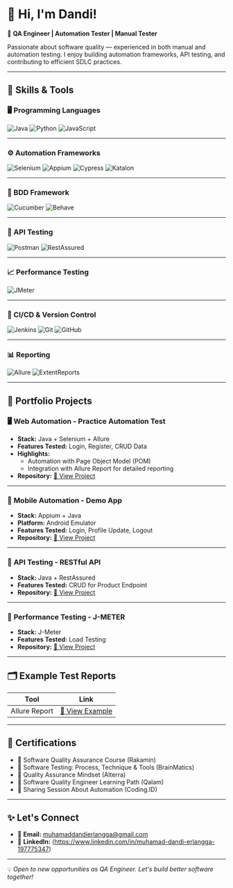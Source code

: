 # 👋 Hi, I'm Dandi!


🎯 **QA Engineer | Automation Tester | Manual Tester**

Passionate about software quality — experienced in both manual and automation testing. I enjoy building automation frameworks, API testing, and contributing to efficient SDLC practices.

---

## 🚀 Skills & Tools

### 🖥️ Programming Languages
![Java](https://img.shields.io/badge/-Java-orange?logo=java&logoColor=white) 
![Python](https://img.shields.io/badge/-Python-blue?logo=python&logoColor=white) 
![JavaScript](https://img.shields.io/badge/-JavaScript-yellow?logo=javascript&logoColor=white) 

---

### ⚙️ Automation Frameworks
![Selenium](https://img.shields.io/badge/-Selenium-43B02A?logo=selenium&logoColor=white)
![Appium](https://img.shields.io/badge/-Appium-6DB33F?logo=appium&logoColor=white)
![Cypress](https://img.shields.io/badge/-Cypress-17202C?logo=cypress&logoColor=white)
![Katalon](https://img.shields.io/badge/-Katalon-32C766?logo=katalon&logoColor=white)

---

### 📜 BDD Framework
![Cucumber](https://img.shields.io/badge/-Cucumber-23D96C?logo=cucumber&logoColor=white)
![Behave](https://img.shields.io/badge/-Behave-4B8BBE?logo=python&logoColor=white)

---

### 🔌 API Testing
![Postman](https://img.shields.io/badge/-Postman-FF6C37?logo=postman&logoColor=white)
![RestAssured](https://img.shields.io/badge/-RestAssured-00A99D?logo=java&logoColor=white)

---

### 📈 Performance Testing
![JMeter](https://img.shields.io/badge/-Apache%20JMeter-D22128?logo=apachespark&logoColor=white)

---

### 🔁 CI/CD & Version Control
![Jenkins](https://img.shields.io/badge/-Jenkins-D24939?logo=jenkins&logoColor=white)
![Git](https://img.shields.io/badge/-Git-F05032?logo=git&logoColor=white)
![GitHub](https://img.shields.io/badge/-GitHub-181717?logo=github&logoColor=white)

---

### 📊 Reporting
![Allure](https://img.shields.io/badge/-Allure-4B0082?logo=allure&logoColor=white)
![ExtentReports](https://img.shields.io/badge/-ExtentReports-4CAF50?logo=html5&logoColor=white)

---

## 📁 Portfolio Projects

### 🖥️ **Web Automation - Practice Automation Test**
- **Stack:** Java + Selenium + Allure
- **Features Tested:** Login, Register, CRUD Data
- **Highlights:** 
  - Automation with Page Object Model (POM)
  - Integration with Allure Report for detailed reporting
- **Repository:** [🔗 View Project](https://github.com/dandierlangga02/Selenium-by-JAVA)

---

### 📱 **Mobile Automation - Demo App**
- **Stack:** Appium + Java
- **Platform:** Android Emulator
- **Features Tested:** Login, Profile Update, Logout
- **Repository:** [🔗 View Project](https://github.com/dandierlangga02/Appium_JAVA)

---

### 🔗 **API Testing - RESTful API**
- **Stack:** Java + RestAssured
- **Features Tested:** CRUD for Product Endpoint
- **Repository:** [🔗 View Project](https://github.com/dandierlangga02/Automation_API_RestAssured)

---

### 🚀 **Performance Testing - J-METER**
- **Stack:** J-Meter
- **Features Tested:** Load Testing
- **Repository:** [🔗 View Project](https://github.com/dandierlangga02/PerformanceTest_By_JMETER)

---

## 🗂️ Example Test Reports

| Tool          | Link                                        |
| ------------- | ------------------------------------------- |
| Allure Report | [🔗 View Example](http://127.0.0.1:61886/) |

---

## 📜 Certifications
- 📄 Software Quality Assurance Course (Rakamin)
- 📄 Software Testing: Process, Technique & Tools (BrainMatics)
- 📄 Quality Assurance Mindset (Alterra)
- 📄 Software Quality Engineer Learning Path (Qalam)
- 📄 Sharing Session About Automation (Coding.ID)

---

## ✨ Let's Connect
- 📧 **Email:** [muhamaddandierlangga@gmail.com](mailto:muhamaddandierlangga@gmail.com)
- 💼 **LinkedIn:** (https://www.linkedin.com/in/muhamad-dandi-erlangga-197775347)

---

💡 *Open to new opportunities as QA Engineer. Let's build better software together!*
